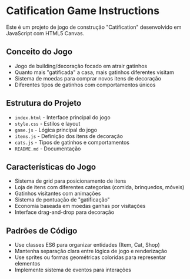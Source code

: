 <!-- Use this file to provide workspace-specific custom instructions to Copilot. For more details, visit https://code.visualstudio.com/docs/copilot/copilot-customization#_use-a-githubcopilotinstructionsmd-file -->

# Catification Game Instructions

Este é um projeto de jogo de construção "Catification" desenvolvido em JavaScript com HTML5 Canvas.

## Conceito do Jogo
- Jogo de building/decoração focado em atrair gatinhos
- Quanto mais "gatificada" a casa, mais gatinhos diferentes visitam
- Sistema de moedas para comprar novos itens de decoração
- Diferentes tipos de gatinhos com comportamentos únicos

## Estrutura do Projeto
- `index.html` - Interface principal do jogo
- `style.css` - Estilos e layout
- `game.js` - Lógica principal do jogo
- `items.js` - Definição dos itens de decoração
- `cats.js` - Tipos de gatinhos e comportamentos
- `README.md` - Documentação

## Características do Jogo
- Sistema de grid para posicionamento de itens
- Loja de itens com diferentes categorias (comida, brinquedos, móveis)
- Gatinhos visitantes com animações
- Sistema de pontuação de "gatificação"
- Economia baseada em moedas ganhas por visitações
- Interface drag-and-drop para decoração

## Padrões de Código
- Use classes ES6 para organizar entidades (Item, Cat, Shop)
- Mantenha separação clara entre lógica de jogo e renderização
- Use sprites ou formas geométricas coloridas para representar elementos
- Implemente sistema de eventos para interações
